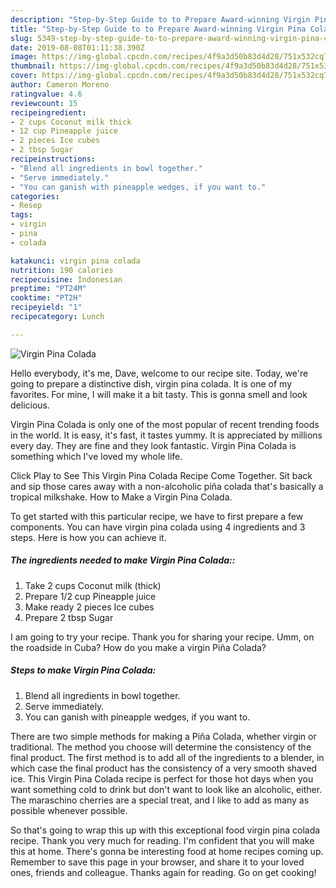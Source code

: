 ```yaml
---
description: "Step-by-Step Guide to to Prepare Award-winning Virgin Pina Colada"
title: "Step-by-Step Guide to to Prepare Award-winning Virgin Pina Colada"
slug: 5349-step-by-step-guide-to-to-prepare-award-winning-virgin-pina-colada
date: 2019-08-08T01:11:38.390Z
image: https://img-global.cpcdn.com/recipes/4f9a3d50b83d4d28/751x532cq70/virgin-pina-colada-recipe-main-photo.jpg
thumbnail: https://img-global.cpcdn.com/recipes/4f9a3d50b83d4d28/751x532cq70/virgin-pina-colada-recipe-main-photo.jpg
cover: https://img-global.cpcdn.com/recipes/4f9a3d50b83d4d28/751x532cq70/virgin-pina-colada-recipe-main-photo.jpg
author: Cameron Moreno
ratingvalue: 4.6
reviewcount: 15
recipeingredient:
- 2 cups Coconut milk thick
- 12 cup Pineapple juice
- 2 pieces Ice cubes
- 2 tbsp Sugar
recipeinstructions:
- "Blend all ingredients in bowl together."
- "Serve immediately."
- "You can ganish with pineapple wedges, if you want to."
categories:
- Resep
tags:
- virgin
- pina
- colada

katakunci: virgin pina colada
nutrition: 190 calories
recipecuisine: Indonesian
preptime: "PT24M"
cooktime: "PT2H"
recipeyield: "1"
recipecategory: Lunch

---
```



![Virgin Pina Colada](https://img-global.cpcdn.com/recipes/4f9a3d50b83d4d28/751x532cq70/virgin-pina-colada-recipe-main-photo.jpg)

Hello everybody, it's me, Dave, welcome to our recipe site. Today, we're going to prepare a distinctive dish, virgin pina colada. It is one of my favorites. For mine, I will make it a bit tasty. This is gonna smell and look delicious.

Virgin Pina Colada is only one of the most popular of recent trending foods in the world. It is easy, it's fast, it tastes yummy. It is appreciated by millions every day. They are fine and they look fantastic. Virgin Pina Colada is something which I've loved my whole life.

Click Play to See This Virgin Pina Colada Recipe Come Together. Sit back and sip those cares away with a non-alcoholic piña colada that&#39;s basically a tropical milkshake. How to Make a Virgin Pina Colada.


To get started with this particular recipe, we have to first prepare a few components. You can have virgin pina colada using 4 ingredients and 3 steps. Here is how you can achieve it.

##### The ingredients needed to make Virgin Pina Colada::

1. Take 2 cups Coconut milk (thick)
1. Prepare 1/2 cup Pineapple juice
1. Make ready 2 pieces Ice cubes
1. Prepare 2 tbsp Sugar


I am going to try your recipe. Thank you for sharing your recipe. Umm, on the roadside in Cuba? How do you make a virgin Piña Colada? 

##### Steps to make Virgin Pina Colada:

1. Blend all ingredients in bowl together.
1. Serve immediately.
1. You can ganish with pineapple wedges, if you want to.


There are two simple methods for making a Piña Colada, whether virgin or traditional. The method you choose will determine the consistency of the final product. The first method is to add all of the ingredients to a blender, in which case the final product has the consistency of a very smooth shaved ice. This Virgin Pina Colada recipe is perfect for those hot days when you want something cold to drink but don&#39;t want to look like an alcoholic, either. The maraschino cherries are a special treat, and I like to add as many as possible whenever possible. 

So that's going to wrap this up with this exceptional food virgin pina colada recipe. Thank you very much for reading. I'm confident that you will make this at home. There's gonna be interesting food at home recipes coming up. Remember to save this page in your browser, and share it to your loved ones, friends and colleague. Thanks again for reading. Go on get cooking!
